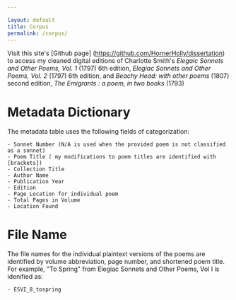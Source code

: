 ```yaml
---

layout: default
title: Corpus
permalink: /corpus/
---
```


Visit this site's [Github page] (https://github.com/HornerHolly/dissertation) to access my cleaned digital editions of Charlotte Smith's *Elegaic Sonnets and Other Poems, Vol. 1* (1797) 6th edition, *Elegiac Sonnets and Other Poems, Vol. 2* (1797) 6th edition, and *Beachy Head: with other poems* (1807) second edition, *The Emigrants : a poem, in two books* (1793)

# Metadata Dictionary
The metadata table uses the following fields of categorization:

    - Sonnet Number (N/A is used when the provided poem is not classified as a sonnet)
    - Poem Title ( my modifications to poem titles are identified with [brackets])
    - Collection Title
    - Author Name
    - Publication Year
    - Edition
    - Page Location for individual poem
    - Total Pages in Volume
    - Location Found

# File Name
The file names for the individual plaintext versions of the poems are identified by volume abbreviation, page number, and shortened poem title. For example, "To Spring" from Elegiac Sonnets and Other Poems, Vol I is idenified as:

    - ESVI_8_tospring

